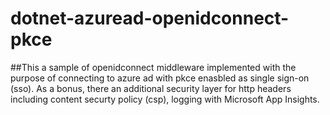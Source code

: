 # dotnet-azuread-openidconnect-pkce
##This a sample of openidconnect middleware implemented with the purpose of connecting to azure ad with pkce enasbled as single sign-on (sso). As a bonus, there an additional security layer for http headers including content securty policy (csp), logging with Microsoft App Insights.
